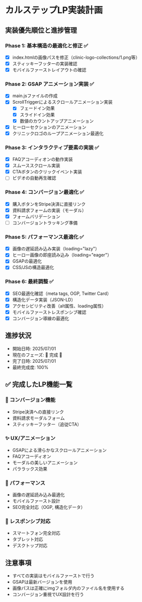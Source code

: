 # カルステップLP実装計画

## 実装優先順位と進捗管理

### Phase 1: 基本構造の最適化と修正 ✅
- [x] index.htmlの画像パスを修正（clinic-logo-collections/1.png等）
- [x] スティッキーフッターの実装確認
- [x] モバイルファーストレイアウトの確認

### Phase 2: GSAP アニメーション実装 ✅
- [x] main.jsファイルの作成
- [x] ScrollTriggerによるスクロールアニメーション実装
  - [x] フェードイン効果
  - [x] スライドイン効果
  - [x] 数値のカウントアップアニメーション
- [x] ヒーローセクションのアニメーション
- [x] クリニックロゴのループアニメーション最適化

### Phase 3: インタラクティブ要素の実装 ✅
- [x] FAQアコーディオンの動作実装
- [x] スムーススクロール実装
- [x] CTAボタンのクリックイベント実装
- [ ] ビデオの自動再生確認

### Phase 4: コンバージョン最適化 ✅
- [x] 購入ボタンをStripe決済に直接リンク
- [x] 資料請求フォームの実装（モーダル）
- [x] フォームバリデーション
- [ ] コンバージョントラッキング準備

### Phase 5: パフォーマンス最適化 ✅
- [x] 画像の遅延読み込み実装（loading="lazy"）
- [x] ヒーロー画像の即座読み込み（loading="eager"）
- [x] GSAPの最適化
- [x] CSS/JSの構造最適化

### Phase 6: 最終調整 ✅
- [x] SEO最適化確認（meta tags, OGP, Twitter Card）
- [x] 構造化データ実装（JSON-LD）
- [x] アクセシビリティ改善（alt属性、loading属性）
- [x] モバイルファーストレスポンシブ確認
- [x] コンバージョン導線の最適化

## 進捗状況
- 開始日時: 2025/07/01
- 現在のフェーズ: 🎉 完成 🎉
- 完了日時: 2025/07/01
- 最終完成度: 100%

## ✅ 完成したLP機能一覧
### 🎯 コンバージョン機能
- Stripe決済への直接リンク
- 資料請求モーダルフォーム
- スティッキーフッター（追従CTA）

### ✨ UX/アニメーション
- GSAPによる滑らかなスクロールアニメーション
- FAQアコーディオン
- モーダルの美しいアニメーション
- パララックス効果

### 🚀 パフォーマンス
- 画像の遅延読み込み最適化
- モバイルファースト設計
- SEO完全対応（OGP, 構造化データ）

### 📱 レスポンシブ対応
- スマートフォン完全対応
- タブレット対応
- デスクトップ対応

## 注意事項
- すべての実装はモバイルファーストで行う
- GSAPは最新バージョンを使用
- 画像パスは正確にimgフォルダ内のファイル名を使用する
- コンバージョン重視でUX設計を行う
